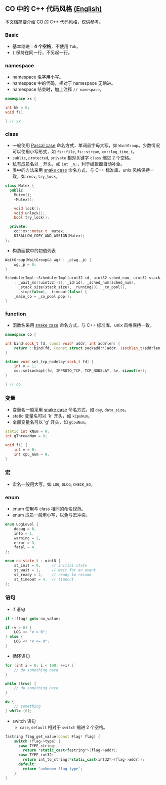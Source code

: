 ## CO 中的 C++ 代码风格 [(English)](readme.md)

本文档简要介绍 [CO](https://github.com/idealvin/co) 的 C++ 代码风格，仅供参考。



### Basic

- 基本缩进：**4 个空格**，不使用 `Tab`。
- `{` 保持在同一行，不另起一行。



### namespace

- namespace 名字用小写。
- namespace 中的代码，相对于 namespace 无缩进。
- namespace 结束时，加上注释 `// namespace`。

```cpp
namespace xx {

int kk = 0;
void f();

} // xx
```



### class

- 一般使用 [Pascal case](https://en.wiktionary.org/wiki/Pascal_case) 命名方式，单词首字母大写，如 `WaitGroup`。少数情况可以使用小写形式，如 `fs::file`, `fs::stream`, `xx::log_time_t`。
- `public`, `protected`, `private` 相对关键字 `class` 缩进 2 个空格。
- 私有成员名以 `_` 开头，如 `int _n;`，利于编辑器自动补全。
- 类中的方法采用 [snake case](https://en.wiktionary.org/wiki/snake_case) 命名方式，与 C++ 标准库、unix 风格保持一致，如 `recv`, `try_lock`。

```cpp
class Mutex {
  public:
    Mutex();
    ~Mutex();

    void lock();
    void unlock();
    bool try_lock();

  private:
    co::xx::mutex_t _mutex;
    DISALLOW_COPY_AND_ASSIGN(Mutex);
};
```

- 构造函数中的初值列表

```cpp
WaitGroup(WaitGroup&& wg) : _p(wg._p) {
    wg._p = 0;
}

SchedulerImpl::SchedulerImpl(uint32 id, uint32 sched_num, uint32 stack_size)
    : _wait_ms((uint32)-1), _id(id), _sched_num(sched_num), 
      _stack_size(stack_size), _running(0), _co_pool(), 
      _stop(false), _timeout(false) {
    _main_co = _co_pool.pop();
}
```



### function

- 函数名采用 [snake case](https://en.wiktionary.org/wiki/snake_case) 命名方式，与 C++ 标准库、unix 风格保持一致。

```cpp
namespace co {

int bind(sock_t fd, const void* addr, int addrlen) {
    return ::bind(fd, (const struct sockaddr*)addr, (socklen_t)addrlen);
}

inline void set_tcp_nodelay(sock_t fd) {
    int v = 1;
    co::setsockopt(fd, IPPROTO_TCP, TCP_NODELAY, &v, sizeof(v));
}

} // co
```



### 变量

- 变量名一般采用 [snake case](https://en.wiktionary.org/wiki/snake_case) 命名方式，如 `day`, `data_size`。
- static 变量名可以 'k' 开头，如 `kCpuNum`。
- 全部变量名可以 'g' 开头，如 `gCpuNum`。

```cpp
static int kNum = 0;
int gThreadNum = 8;

void f() {
    int v = 0;
    int cpu_num = 8;
}
```



### 宏

- 宏名一般用大写，如 `LOG`, `DLOG`, `CHECK_EQ`。



### enum

- enum 使用与 class 相同的命名规范。
- enum 成员一般用小写，以免与宏冲突。

```cpp
enum LogLevel {
    debug = 0,
    info = 1,
    warning = 2,
    error = 3,
    fatal = 4
};

enum co_state_t : uint8 {
    st_init = 0,     // initial state
    st_wait = 1,     // wait for an event
    st_ready = 2,    // ready to resume
    st_timeout = 4,  // timeout
};
```


### 语句

- if 语句

```cpp
if (!flag) goto no_value;

if (v > 0) {
    LOG << "v > 0";
} else {
    LOG << "v <= 0";
}
```

- 循环语句

```cpp
for (int i = 0; i < 108; ++i) {
    // do something here
}

while (true) {
    // do something here
}

do {
    // something
} while (0);
```

- switch 语句
  - `case`, `default` 相对于 `switch` 缩进 2 个空格。

```cpp
fastring flag_get_value(const Flag* flag) {
    switch (flag->type) {
      case TYPE_string:
        return *static_cast<fastring*>(flag->addr);
      case TYPE_int32:
        return int_to_string(*static_cast<int32*>(flag->addr));
      default:
        return "unknown flag type";
    }
}
```
